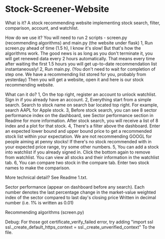 # Stock-Screener-Website

What is it?
A stock recommending website implementing stock search, filter, comparison, account, and watchlist.



How do we use it?
You will need to run 2 scripts - screen.py (recommending algorithms) and main.py (the website under flask)
1, Run screen.py ahead of time (1.5 h), I know it's slow! But that's how the algorithms work. The good news is as long as you don't terminate it, you will get renewed data every 2 hours automatically. That means every time after waiting the first 1.5 hours you will get up-to-date recommendation list instantaneously!
2, Run main.py. (You don't need to wait for completion of step one. We have a recommending list stored for you, probably from yesterday) Then you will get a website, open it and here is our stock recommending website.

What can it do?
1, On the top right, register an account to unlock watchlist. Sign in if you already have an account.
2, Everything start from a simple search. Search to stock name on search bar located top right. For example, search AAPL for Apple stock.
3, Before stock search, you can see 8 sector performance index on the dashboard, see Sector performance section in Readme for more information. After stock search, you will receive a list of 8 index and a plot for that stock.
4, There's a filter above the dashboard. Enter an expected lower bound and upper bound price to get a recommended stock list within your expectation. We are not recommending GOOGL for people aiming at penny stocks! If there's no stock recommended with in your expected price range, try some other numbers.
5, You can add a stock into watchlist if you already signed in. Click the bottom again to remove from watchlist. You can view all stocks and their information in the watchlist tab.
6, You can compare two stock in the compare tab. Enter two stock names to make the comparison.


More technical detail?
See Readme 1.txt.



Sector performance (appear on dashboard before any search). Each number denotes the last percentage change in the market-value weighted index of the sector compared to last day's closing price
Written in decimal number (i.e. 1% is written as 0.01)

Recommending algorithms (screen.py)

Debug:
For those got certificate_verify_failed error, try adding 
"import ssl
ssl._create_default_https_context = ssl._create_unverified_context"
To the file.
